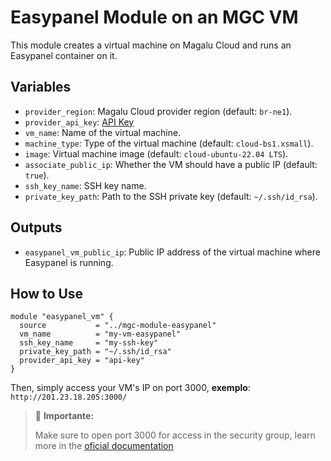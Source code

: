 # Easypanel Module on an MGC VM

This module creates a virtual machine on Magalu Cloud and runs an Easypanel container on it.

## Variables

- `provider_region`: Magalu Cloud provider region (default: `br-ne1`).
- `provider_api_key`: [API Key](https://docs.magalu.cloud/docs/devops-tools/api-keys/how-to/other-products/create-api-key)
- `vm_name`: Name of the virtual machine.
- `machine_type`: Type of the virtual machine (default: `cloud-bs1.xsmall`).
- `image`: Virtual machine image (default: `cloud-ubuntu-22.04 LTS`).
- `associate_public_ip`: Whether the VM should have a public IP (default: `true`).
- `ssh_key_name`: SSH key name.
- `private_key_path`: Path to the SSH private key (default: `~/.ssh/id_rsa`).

## Outputs

- `easypanel_vm_public_ip`: Public IP address of the virtual machine where Easypanel is running.

## How to Use

```hcl
module "easypanel_vm" {
  source           = "../mgc-module-easypanel"
  vm_name          = "my-vm-easypanel"
  ssh_key_name     = "my-ssh-key"
  private_key_path = "~/.ssh/id_rsa"
  provider_api_key = "api-key"
}
```

Then, simply access your VM's IP on port 3000, **exemplo**:
`http://201.23.18.205:3000/`


> 🚨 **Importante:**
> 
> Make sure to open port 3000 for access in the security group, learn more in the [oficial documentation](https://docs.magalu.cloud/docs/network/how-to/create-security-groups)
